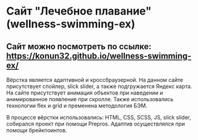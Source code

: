 # Сайт "Лечебное плавание" (wellness-swimming-ex)

## Сайт можно посмотреть по ссылке: https://konun32.github.io/wellness-swimming-ex/

Вёрстка является адаптивной и кроссбраузерной. На данном сайте присутствует спойлер, slick slider, а также подгружается Яндекс карта. На сайте присутствует анимация объектов при наведении и анимированное появление при скролле. Также использовались технологии flex и grid и пременена методология БЭМ.

В процессе вёрстки использовались: HTML, CSS, SCSS, JS, slick slider, собирался проект при помощи Prepros. Адаптив осуществлялся при помощи брейкпоинтов.